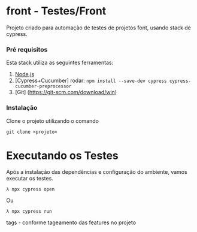 # front - Testes/Front 
Projeto criado para automação de testes de projetos font, usando stack de cypress. 

### Pré requisitos
Esta stack utiliza as seguintes ferramentas:
1.	[Node.js](https://nodejs.org/en/)
2.	[Cypress+Cucumber] rodar: ```npm install --save-dev cypress cypress-cucumber-preprocessor```
3. [Git] (https://git-scm.com/download/win)


### Instalação
Clone o projeto utilizando o comando
```
git clone <projeto>
```

# Executando os Testes
Após a instalação das dependências e configuração do ambiente, vamos executar os testes. 
```
λ npx cypress open
```
Ou
```
λ npx cypress run
```

tags - conforme tageamento das features no projeto

